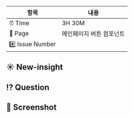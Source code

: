 <!-- 실제 소요 시간 및 작업중인 페이지(컴포넌트) 및 이슈번호를 적어주세요 -->
| 항목      | 내용                          |
| --------- | ----------------------------- |
| ⏰ Time | 3H 30M           |
| 🌱 Page |  메인페이지 버튼 컴포넌트                |
| #️⃣ Issue Number |                 |

## ☀️ New-insight
<!-- 새롭게 알게 된 부분을 적자 (기록하면서 개발하기!) -->

## ⁉️ Question
<!-- 묻고 싶은거 자유롭게 !  -->

## 📸 Screenshot
<!-- (선택) 구현한 부분 스크린샷 남기기 -->